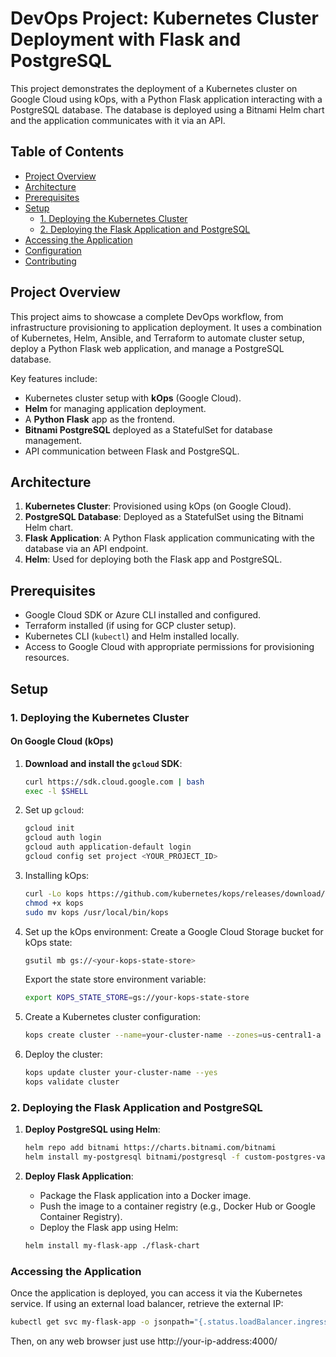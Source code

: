 # DevOps Project: Kubernetes Cluster Deployment with Flask and PostgreSQL

This project demonstrates the deployment of a Kubernetes cluster on Google Cloud using kOps, with a Python Flask application interacting with a PostgreSQL database. The database is deployed using a Bitnami Helm chart and the application communicates with it via an API.

## Table of Contents
- [Project Overview](#project-overview)
- [Architecture](#architecture)
- [Prerequisites](#prerequisites)
- [Setup](#setup)
  - [1. Deploying the Kubernetes Cluster](#1-deploying-the-kubernetes-cluster)
  - [2. Deploying the Flask Application and PostgreSQL](#2-deploying-the-flask-application-and-postgresql)
- [Accessing the Application](#accessing-the-application)
- [Configuration](#configuration)
- [Contributing](#contributing)

## Project Overview
This project aims to showcase a complete DevOps workflow, from infrastructure provisioning to application deployment. It uses a combination of Kubernetes, Helm, Ansible, and Terraform to automate cluster setup, deploy a Python Flask web application, and manage a PostgreSQL database.

Key features include:
- Kubernetes cluster setup with **kOps** (Google Cloud).
- **Helm** for managing application deployment.
- A **Python Flask** app as the frontend.
- **Bitnami PostgreSQL** deployed as a StatefulSet for database management.
- API communication between Flask and PostgreSQL.

## Architecture

1. **Kubernetes Cluster**: Provisioned using kOps (on Google Cloud).
2. **PostgreSQL Database**: Deployed as a StatefulSet using the Bitnami Helm chart.
3. **Flask Application**: A Python Flask application communicating with the database via an API endpoint.
4. **Helm**: Used for deploying both the Flask app and PostgreSQL.

## Prerequisites

- Google Cloud SDK or Azure CLI installed and configured.
- Terraform installed (if using for GCP cluster setup).
- Kubernetes CLI (`kubectl`) and Helm installed locally.
- Access to Google Cloud with appropriate permissions for provisioning resources.

## Setup

### 1. Deploying the Kubernetes Cluster

#### On Google Cloud (kOps)
1. **Download and install the `gcloud` SDK**:
   ```bash
   curl https://sdk.cloud.google.com | bash
   exec -l $SHELL
   ```
2. Set up `gcloud`:
    ```bash
    gcloud init
    gcloud auth login
    gcloud auth application-default login
    gcloud config set project <YOUR_PROJECT_ID>
    ```
3. Installing kOps:
    ```bash
    curl -Lo kops https://github.com/kubernetes/kops/releases/download/$(curl -s https://api.github.com/repos/kubernetes/kops/releases/latest | grep tag_name | cut -d '"' -f 4)/kops-linux-amd64
    chmod +x kops
    sudo mv kops /usr/local/bin/kops
    ```
4. Set up the kOps environment:
    Create a Google Cloud Storage bucket for kOps state:
    ```bash
    gsutil mb gs://<your-kops-state-store>
    ```
    Export the state store environment variable:
    ```bash
    export KOPS_STATE_STORE=gs://your-kops-state-store
    ```
5. Create a Kubernetes cluster configuration:
    ```bash
    kops create cluster --name=your-cluster-name --zones=us-central1-a --state=$KOPS_STATE_STORE
    ```
6. Deploy the cluster:
    ```bash
    kops update cluster your-cluster-name --yes
    kops validate cluster
    ```

### 2. Deploying the Flask Application and PostgreSQL

1. **Deploy PostgreSQL using Helm**:
    ```bash
    helm repo add bitnami https://charts.bitnami.com/bitnami
    helm install my-postgresql bitnami/postgresql -f custom-postgres-values.yaml
    ```

2. **Deploy Flask Application**:
    - Package the Flask application into a Docker image.
    - Push the image to a container registry (e.g., Docker Hub or Google Container Registry).
    - Deploy the Flask app using Helm:
    ```bash
    helm install my-flask-app ./flask-chart
    ```

### Accessing the Application
Once the application is deployed, you can access it via the Kubernetes service. If using an external load balancer, retrieve the external IP:

```bash
kubectl get svc my-flask-app -o jsonpath="{.status.loadBalancer.ingress[0].ip}"
```
Then, on any web browser just use http://your-ip-address:4000/
